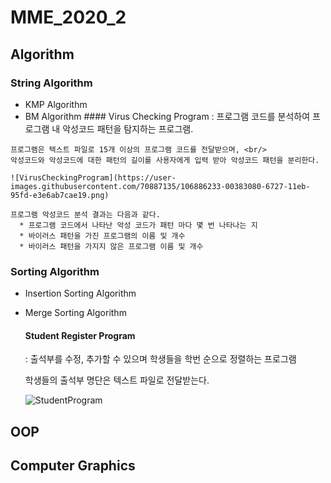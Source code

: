 # MME_2020_2
## Algorithm
  ### String Algorithm
   * KMP Algorithm
   * BM Algorithm
    #### Virus Checking Program
    : 프로그램 코드를 분석하여 프로그램 내 악성코드 패턴을 탐지하는 프로그램. 
    
    프로그램은 텍스트 파일로 15개 이상의 프로그램 코드를 전달받으며, <br/>
    악성코드와 악성코드에 대한 패턴의 길이를 사용자에게 입력 받아 악성코드 패턴을 분리한다. 
    
    ![VirusCheckingProgram](https://user-images.githubusercontent.com/70887135/106886233-00383080-6727-11eb-95fd-e3e6ab7cae19.png)

    프로그램 악성코드 분석 결과는 다음과 같다.
      * 프로그램 코드에서 나타난 악성 코드가 패턴 마다 몇 번 나타나는 지
      * 바이러스 패턴을 가진 프로그램의 이름 및 개수
      * 바이러스 패턴을 가지지 않은 프로그램 이름 및 개수


  ### Sorting Algorithm
  * Insertion Sorting Algorithm
  * Merge Sorting Algorithm
    #### Student Register Program
    : 출석부를 수정, 추가할 수 있으며 학생들을 학번 순으로 정렬하는 프로그램
    
    학생들의 출석부 명단은 텍스트 파일로 전달받는다.
    
    ![StudentProgram](https://user-images.githubusercontent.com/70887135/106994254-c404de80-67bf-11eb-9076-bf156bae8ee1.png)
    
## OOP

## Computer Graphics
